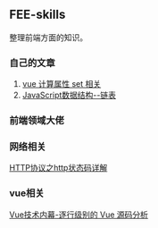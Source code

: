 ## FEE-skills
整理前端方面的知识。


### 自己的文章

1. [vue 计算属性 set 相关](https://github.com/bitqiang/FEE-skills/issues/1)
2. [JavaScript数据结构--链表](https://juejin.im/post/5caf4e1d6fb9a068b3678329)


### 前端领域大佬


### 网络相关

[HTTP协议之http状态码详解](https://blog.csdn.net/hzw05103020/article/details/47276005)



### vue相关

[Vue技术内幕-逐行级别的 Vue 源码分析](http://hcysun.me/vue-design/)
